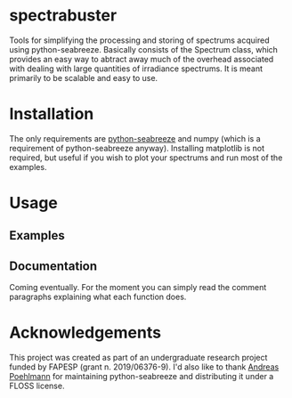 # spectrabuster
Tools for simplifying the processing and storing of spectrums acquired using python-seabreeze. Basically consists of the Spectrum class, which provides an easy way to abtract away much of the overhead associated with dealing with large quantities of irradiance spectrums. It is meant primarily to be scalable and easy to use.

# Installation
The only requirements are [python-seabreeze](https://github.com/ap--/python-seabreeze) and numpy (which is a requirement of python-seabreeze anyway). Installing matplotlib is not required, but useful if you wish to plot your spectrums and run most of the examples.

# Usage
## Examples

## Documentation
Coming eventually. For the moment you can simply read the comment paragraphs explaining what each function does.

# Acknowledgements
This project was created as part of an undergraduate research project funded by FAPESP (grant n. 2019/06376-9). I'd also like to thank [Andreas Poehlmann]( https://github.com/ap--) for maintaining python-seabreeze and distributing it under a FLOSS license.
